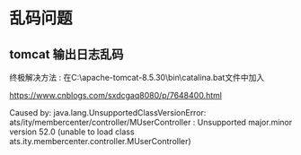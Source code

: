 # 乱码问题

## tomcat 输出日志乱码

终极解决方法 : 在C:\apache-tomcat-8.5.30\bin\catalina.bat文件中加入


https://www.cnblogs.com/sxdcgaq8080/p/7648400.html

Caused by: java.lang.UnsupportedClassVersionError: ats/ity/membercenter/controller/MUserController : Unsupported major.minor version 52.0 (unable to load class ats.ity.membercenter.controller.MUserController)